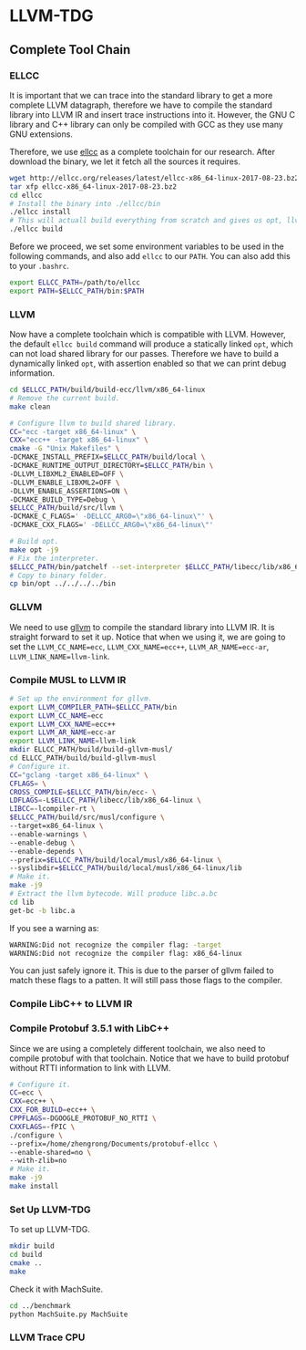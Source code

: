 # LLVM-TDG

## Complete Tool Chain

### ELLCC

It is important that we can trace into the standard library to get a more complete LLVM datagraph, therefore we have to compile the standard library into LLVM IR and insert trace instructions into it. However, the GNU C library and C++ library can only be compiled with GCC as they use many GNU extensions.

Therefore, we use [ellcc](http://ellcc.org/) as a complete toolchain for our research. After download the binary, we let it fetch all the sources it requires.

```bash
wget http://ellcc.org/releases/latest/ellcc-x86_64-linux-2017-08-23.bz2
tar xfp ellcc-x86_64-linux-2017-08-23.bz2
cd ellcc
# Install the binary into ./ellcc/bin
./ellcc install
# This will actuall build everything from scratch and gives us opt, llvm-link, etc.
./ellcc build
```

Before we proceed, we set some environment variables to be used in the following commands, and also add `ellcc` to our `PATH`. You can also add this to your `.bashrc`.

```bash
export ELLCC_PATH=/path/to/ellcc
export PATH=$ELLCC_PATH/bin:$PATH
```

### LLVM

Now have a complete toolchain which is compatible with LLVM. However, the default `ellcc build` command will produce a statically linked `opt`, which can not load shared library for our passes. Therefore we have to build a dynamically linked `opt`, with assertion enabled so that we can print debug information.

```bash
cd $ELLCC_PATH/build/build-ecc/llvm/x86_64-linux
# Remove the current build.
make clean

# Configure llvm to build shared library.
CC="ecc -target x86_64-linux" \
CXX="ecc++ -target x86_64-linux" \
cmake -G "Unix Makefiles" \
-DCMAKE_INSTALL_PREFIX=$ELLCC_PATH/build/local \
-DCMAKE_RUNTIME_OUTPUT_DIRECTORY=$ELLCC_PATH/bin \
-DLLVM_LIBXML2_ENABLED=OFF \
-DLLVM_ENABLE_LIBXML2=OFF \
-DLLVM_ENABLE_ASSERTIONS=ON \
-DCMAKE_BUILD_TYPE=Debug \
$ELLCC_PATH/build/src/llvm \
-DCMAKE_C_FLAGS=' -DELLCC_ARG0=\"x86_64-linux\"' \
-DCMAKE_CXX_FLAGS=' -DELLCC_ARG0=\"x86_64-linux\"'

# Build opt.
make opt -j9
# Fix the interpreter.
$ELLCC_PATH/bin/patchelf --set-interpreter $ELLCC_PATH/libecc/lib/x86_64-linux/libc.so bin/opt
# Copy to binary folder.
cp bin/opt ../../../../bin
```

### GLLVM

We need to use [gllvm](https://github.com/SRI-CSL/gllvm) to compile the standard library into LLVM IR. It is straight forward to set it up. Notice that when we using it, we are going to set the `LLVM_CC_NAME=ecc`, `LLVM_CXX_NAME=ecc++`, `LLVM_AR_NAME=ecc-ar`, `LLVM_LINK_NAME=llvm-link`.

### Compile MUSL to LLVM IR

```bash
# Set up the environment for gllvm.
export LLVM_COMPILER_PATH=$ELLCC_PATH/bin
export LLVM_CC_NAME=ecc
export LLVM_CXX_NAME=ecc++
export LLVM_AR_NAME=ecc-ar
export LLVM_LINK_NAME=llvm-link
mkdir ELLCC_PATH/build/build-gllvm-musl/
cd ELLCC_PATH/build/build-gllvm-musl
# Configure it.
CC="gclang -target x86_64-linux" \
CFLAGS= \
CROSS_COMPILE=$ELLCC_PATH/bin/ecc- \
LDFLAGS=-L$ELLCC_PATH/libecc/lib/x86_64-linux \
LIBCC=-lcompiler-rt \
$ELLCC_PATH/build/src/musl/configure \
--target=x86_64-linux \
--enable-warnings \
--enable-debug \
--enable-depends \
--prefix=$ELLCC_PATH/build/local/musl/x86_64-linux \
--syslibdir=$ELLCC_PATH/build/local/musl/x86_64-linux/lib
# Make it.
make -j9
# Extract the llvm bytecode. Will produce libc.a.bc
cd lib
get-bc -b libc.a
```

If you see a warning as:

```bash
WARNING:Did not recognize the compiler flag: -target
WARNING:Did not recognize the compiler flag: x86_64-linux
```

You can just safely ignore it. This is due to the parser of gllvm failed to match these flags to a patten. It will still pass those flags to the compiler.

### Compile LibC++ to LLVM IR

### Compile Protobuf 3.5.1 with LibC++

Since we are using a completely different toolchain, we also need to compile protobuf with that toolchain. Notice that we have to build protobuf without RTTI information to link with LLVM.

```bash
# Configure it.
CC=ecc \
CXX=ecc++ \
CXX_FOR_BUILD=ecc++ \
CPPFLAGS=-DGOOGLE_PROTOBUF_NO_RTTI \
CXXFLAGS=-fPIC \
./configure \
--prefix=/home/zhengrong/Documents/protobuf-ellcc \
--enable-shared=no \
--with-zlib=no
# Make it.
make -j9
make install
```

### Set Up LLVM-TDG

To set up LLVM-TDG.

```bash
mkdir build
cd build
cmake ..
make
```

Check it with MachSuite.

```bash
cd ../benchmark
python MachSuite.py MachSuite
```

### LLVM Trace CPU

